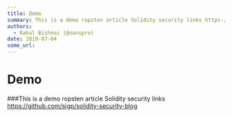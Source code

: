 ```yaml
---
title: Demo
summary: This is a demo ropsten article Solidity security links https-//github.com/sigp/solidity-security-blog
authors:
  - Rahul Bishnoi (@nanspro)
date: 2019-07-04
some_url: 
---
```


# Demo


###This is a demo ropsten article
Solidity security links https://github.com/sigp/solidity-security-blog
